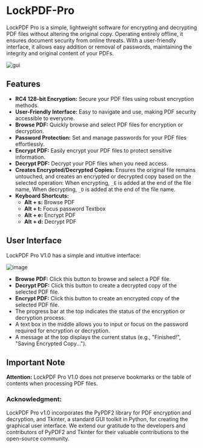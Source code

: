 # LockPDF-Pro
LockPDF Pro is a simple, lightweight software for encrypting and decrypting PDF files without altering the original copy. Operating entirely offline, it ensures document security from online threats. With a user-friendly interface, it allows easy addition or removal of passwords, maintaining the integrity and original content of your PDFs.

![gui](https://github.com/user-attachments/assets/853244f4-9ed4-4d97-9776-da8467c9a3b3)


## Features

- **RC4 128-bit Encryption:** Secure your PDF files using robust encryption methods.
- **User-Friendly Interface:** Easy to navigate and use, making PDF security accessible to everyone.
- **Browse PDF:** Quickly browse and select PDF files for encryption or decryption.
- **Password Protection:** Set and manage passwords for your PDF files effortlessly.
- **Encrypt PDF:** Easily encrypt your PDF files to protect sensitive information.
- **Decrypt PDF:** Decrypt your PDF files when you need access.
- **Creates Encrypted/Decrypted Copies:** Ensures the original file remains untouched, and creates an encrypted or decrypted copy based on the selected operation: When encrypting, `_E` is added at the end of the file name, When decrypting, `_D` is added at the end of the file name.
- **Keyboard Shortcuts:**
  - **Alt + s:** Browse PDF
  - **Alt + t:** Focus password Textbox
  - **Alt + e:** Encrypt PDF
  - **Alt + d:** Decrypt PDF

## User Interface

LockPDF Pro V1.0 has a simple and intuitive interface:

![image](https://github.com/user-attachments/assets/7ffc6bc0-cf85-45cb-91bc-0e204b0d473a)

- **Browse PDF:** Click this button to browse and select a PDF file.
- **Decrypt PDF:** Click this button to create a decrypted copy of the selected PDF file.
- **Encrypt PDF:** Click this button to create an encrypted copy of the selected PDF file.
- The progress bar at the top indicates the status of the encryption or decryption process.
- A text box in the middle allows you to input or focus on the password required for encryption or decryption.
- A message at the top displays the current status (e.g., "Finished!", "Saving Encrypted Copy...").

## Important Note

**Attention:** LockPDF Pro V1.0 does not preserve bookmarks or the table of contents when processing PDF files.

  
### Acknowledgment:
LockPDF Pro v1.0 incorporates the PyPDF2 library for PDF encryption and decryption,
and Tkinter, a standard GUI toolkit in Python, for creating the graphical user 
interface. We extend our gratitude to the developers and contributors of PyPDF2 
and Tkinter for their valuable contributions to the open-source community.
